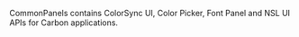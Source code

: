 

CommonPanels contains ColorSync UI, Color Picker, Font Panel and NSL UI APIs for Carbon applications.

